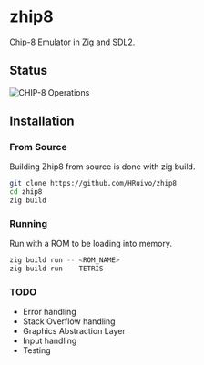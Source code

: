 # zhip8
Chip-8 Emulator in Zig and SDL2.

## Status
![CHIP-8 Operations](https://github.com/HRuivo/zhip8/actions/workflows/main.yml/badge.svg)

## Installation

### From Source

Building Zhip8 from source is done with zig build.

```bash
git clone https://github.com/HRuivo/zhip8
cd zhip8
zig build
```

### Running

Run with a ROM to be loading into memory.

```bash
zig build run -- <ROM_NAME>
zig build run -- TETRIS
```
### TODO

- Error handling
- Stack Overflow handling
- Graphics Abstraction Layer
- Input handling
- Testing
